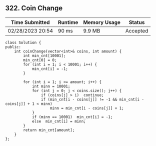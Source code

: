 ## **322. Coin Change**

| Time Submitted | Runtime | Memory Usage | Status|
| -------------- |  ------- | -------------| --|
|02/28/2023 20:54|90 ms |9.9 MB| Accepted |

```
class Solution {
public:
    int coinChange(vector<int>& coins, int amount) {
        int min_cnt[10001];
        min_cnt[0] = 0;
        for (int i = 1; i < 10001; i++) {
            min_cnt[i] = -1;
        }
        
        for (int i = 1; i <= amount; i++) {
            int minn = 10001;
            for (int j = 0; j < coins.size(); j++) {
                if (coins[j] > i)  continue;
                if (min_cnt[i - coins[j]] != -1 && min_cnt[i - coins[j]] + 1 < minn)  
                    minn = min_cnt[i - coins[j]] + 1; 
            }
            if (minn == 10001)  min_cnt[i] = -1;
            else  min_cnt[i] = minn;
        }
        return min_cnt[amount];
    }
};
```

